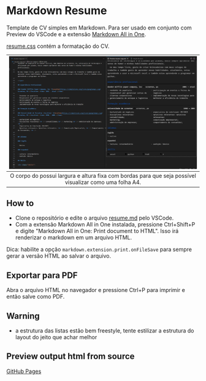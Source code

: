 # Markdown Resume

Template de CV simples em Markdown. Para ser usado em conjunto com Preview do VSCode e a extensão 
[Markdown All in One](https://marketplace.visualstudio.com/items?itemName=yzhang.markdown-all-in-one).

[resume.css](./resume.css) contém a formatação do CV. 

| ![screenshot-1](./screenshot-1.png) |
|:--:|
| O corpo do possui largura e altura fixa com bordas para que seja possível visualizar como uma folha A4. |

## How to

- Clone o repositório e edite o arquivo [resume.md](./resume.md) pelo VSCode.
- Com a extensão Markdown All in One instalada, pressione Ctrl+Shift+P e digite "Markdown 
All in One: Print document to HTML". Isso irá renderizar o markdown em um arquivo HTML. 

Dica: habilite a opção ``markdown.extension.print.onFileSave`` para sempre gerar a versão HTML 
ao salvar o arquivo.

## Exportar para PDF

Abra o arquivo HTML no navegador e pressione Ctrl+P para imprimir e então salve como PDF.

## Warning

- a estrutura das listas estão bem freestyle, tente estilizar a estrutura do layout do jeito que 
achar melhor


## Preview output html from source

[GitHub Pages](https://jrmsrs.github.io/markdown-resume/preview)
